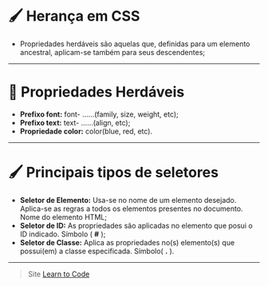 # 🖌️ Herança em CSS

- Propriedades herdáveis são aquelas que, definidas para um elemento ancestral, aplicam-se também para seus descendentes;
---
# 📁 Propriedades Herdáveis
- **Prefixo font:** font- ......(family, size, weight, etc);
- **Prefixo text:** text- ......(align, etc);
- **Propriedade color:** color(blue, red, etc).
---
  # 🖌️ Principais tipos de seletores
- **Seletor de Elemento:** Usa-se no nome de um elemento desejado. Aplica-se as regras a todos os elementos presentes no documento. Nome do elemento HTML;
- **Seletor de ID:** As propriedades são aplicadas no elemento que posui o ID indicado. Símbolo ( **#** );
- **Seletor de Classe:** Aplica as propriedades no(s) elemento(s) que possui(em) a classe especificada. Símbolo( **.** ).
---

  

   
> Site <a href="https://www.w3schools.com/css/default.asp">Learn to Code</a>
